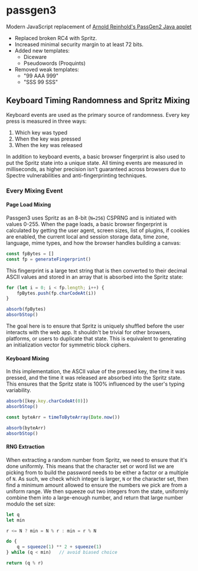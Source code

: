 # passgen3
Modern JavaScript replacement of [Arnold Reinhold's PassGen2 Java applet](https://theworld.com/~reinhold/passgen.html)

- Replaced broken RC4 with Spritz.
- Increased minimal security margin to at least 72 bits.
- Added new templates:
  - Diceware
  - Pseudowords (Proquints)
- Removed weak templates:
  - "99 AAA 999"
  - "SSS 99 SSS"

## Keyboard Timing Randomness and Spritz Mixing
Keyboard events are used as the primary source of randomness. Every key press is measured in three
ways:

1. Which key was typed
2. When the key was pressed
3. When the key was released

In addition to keyboard events, a basic browser fingerprint is also used to put the Spritz state
into a unique state. All timing events are measured in milliseconds, as higher precision isn't
guaranteed across browsers due to Spectre vulnerabilities and anti-fingerprinting techniques.

### Every Mixing Event
#### Page Load Mixing
Passgen3 uses Spritz as an 8-bit (`N=256`) CSPRNG and is initiated with values 0-255. When the page
loads, a basic browser fingerprint is calculated by getting the user agent, screen sizes, list of
plugins, if cookies are enabled, the current local and session storage data, time zone, language,
mime types, and how the browser handles building a canvas:

```javascript
const fpBytes = []
const fp = generateFingerprint()
```

This fingerprint is a large text string that is then converted to their decimal ASCII values and
stored in an array that is absorbed into the Spritz state:

```javascript
for (let i = 0; i < fp.length; i++) {
    fpBytes.push(fp.charCodeAt(i))
}

absorb(fpBytes)
absorbStop()
```

The goal here is to ensure that Spritz is uniquely shuffled before the user interacts with the web
app. It shouldn't be trivial for other browsers, platforms, or users to duplicate that state. This
is equivalent to generating an initialization vector for symmetric block ciphers.

#### Keyboard Mixing
In this implementation, the ASCII value of the pressed key, the time it was pressed, and the time it
was released are absorbed into the Spritz state. This ensures that the Spritz state is 100%
influenced by the user's typing variability.

```javascript
absorb([key.key.charCodeAt(0)])
absorbStop()

const byteArr = timeToByteArray(Date.now())

absorb(byteArr)
absorbStop()
```

#### RNG Extraction
When extracting a random number from Spritz, we need to ensure that it's done uniformly. This means
that the character set or word list we are picking from to build the password needs to be either a
factor or a multiple of `N`. As such, we check which integer is larger, `N` or the character set,
then find a minimum amount allowed to ensure the numbers we pick are from a uniform range. We then
squeeze out two integers from the state, uniformly combine them into a large-enough number, and
return that large number modulo the set size:

```javascript
let q
let min

r <= N ? min = N % r : min = r % N

do {
    q = squeeze(1) ** 2 + squeeze(1)
} while (q < min)   // avoid biased choice

return (q % r)
```
